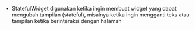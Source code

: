 - StatefulWidget 
    digunakan ketika ingin membuat widget yang dapat mengubah tampilan (stateful), misalnya ketika ingin mengganti teks atau tampilan ketika berinteraksi dengan halaman

